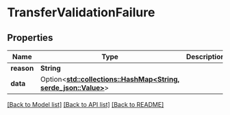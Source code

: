# TransferValidationFailure

## Properties

Name | Type | Description | Notes
------------ | ------------- | ------------- | -------------
**reason** | **String** |  | 
**data** | Option<[**std::collections::HashMap<String, serde_json::Value>**](serde_json::Value.md)> |  | [optional]

[[Back to Model list]](../README.md#documentation-for-models) [[Back to API list]](../README.md#documentation-for-api-endpoints) [[Back to README]](../README.md)



